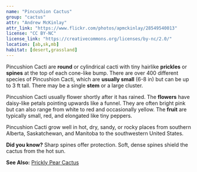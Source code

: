 ```yaml
---
name: "Pincushion Cactus"
group: "cactus"
attr: "Andrew McKinlay"
attr_link: "https://www.flickr.com/photos/apmckinlay/28549540013"
license: "CC BY-NC"
license_link: "https://creativecommons.org/licenses/by-nc/2.0/"
location: [ab,sk,mb]
habitat: [desert,grassland]
---
```

Pincushion Cacti are **round** or cylindrical cacti with tiny hairlike **prickles** or **spines** at the top of each cone-like bump. There are over 400 different species of Pincushion Cacti, which are **usually small** (6-8 in) but can be up to 3 ft tall. There may be a single **stem** or a large cluster.

Pincushion Cacti usually flower shortly after it has rained. The **flowers** have daisy-like petals pointing upwards like a funnel. They are often bright pink but can also range from white to red and occasionally yellow. The **fruit** are typically small, red, and elongated like tiny peppers.

Pincushion Cacti grow well in hot, dry, sandy, or rocky places from southern Alberta, Saskatchewan, and Manitoba to the southwestern United States.

**Did you know?** Sharp spines offer protection. Soft, dense spines shield the cactus from the hot sun.

<!-- generated, do not edit -->
**See Also:**
[Prickly Pear Cactus](/plants/prpcac/)
